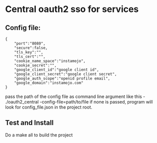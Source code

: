 # Central oauth2 sso for services

## Config file:

``` 
{
	"port":"8080",
    "secure":false,
    "tls_key":"",
    "tls_cert":"",
	"cookie_name_space":"instamojo",
	"cookie_secret":"",
	"google_client_id":"google client id",
	"google_client_secret":"google client secret",
    "google_auth_scope":"openid profile email",
    "google_domain":"instamojo.com"
}
```

pass the path of the config file as command line argument like this - ./oauth2_central -config-file=path/to/file
if none is passed, program will look for config_file.json in the project root.


## Test and Install
Do a make all to build the project

